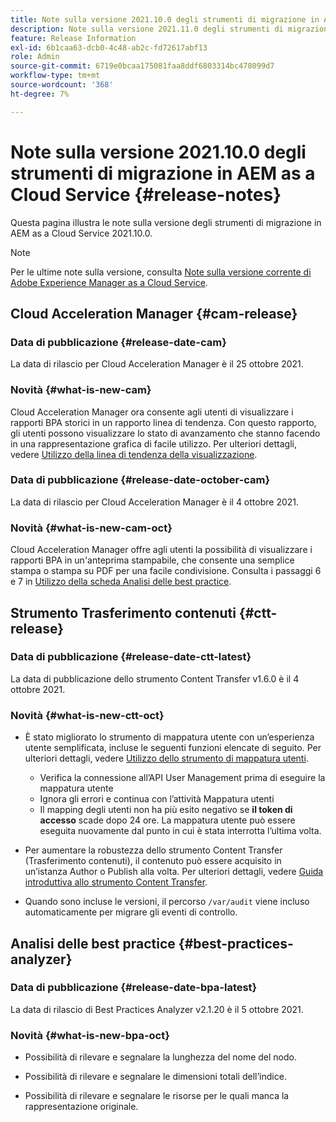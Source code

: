 ```yaml
---
title: Note sulla versione 2021.10.0 degli strumenti di migrazione in AEM as a Cloud Service
description: Note sulla versione 2021.11.0 degli strumenti di migrazione in AEM as a Cloud Service
feature: Release Information
exl-id: 6b1caa63-dcb0-4c48-ab2c-fd72617abf13
role: Admin
source-git-commit: 6719e0bcaa175081faa8ddf6803314bc478099d7
workflow-type: tm+mt
source-wordcount: '368'
ht-degree: 7%

---
```


# Note sulla versione 2021.10.0 degli strumenti di migrazione in AEM as a Cloud Service {#release-notes}

Questa pagina illustra le note sulla versione degli strumenti di migrazione in AEM as a Cloud Service 2021.10.0.

>[!NOTE]
>
>Per le ultime note sulla versione, consulta [Note sulla versione corrente di Adobe Experience Manager as a Cloud Service](/help/release-notes/release-notes-cloud/release-notes-current.md).

## Cloud Acceleration Manager {#cam-release}

### Data di pubblicazione {#release-date-cam}

La data di rilascio per Cloud Acceleration Manager è il 25 ottobre 2021.

### Novità {#what-is-new-cam}

Cloud Acceleration Manager ora consente agli utenti di visualizzare i rapporti BPA storici in un rapporto linea di tendenza. Con questo rapporto, gli utenti possono visualizzare lo stato di avanzamento che stanno facendo in una rappresentazione grafica di facile utilizzo. Per ulteriori dettagli, vedere [Utilizzo della linea di tendenza della visualizzazione](https://experienceleague.adobe.com/docs/experience-manager-cloud-service/content/migration-journey/cloud-acceleration-manager/using-cam/cam-readiness-phase.html?lang=it#trendline-view-cam).

### Data di pubblicazione {#release-date-october-cam}

La data di rilascio per Cloud Acceleration Manager è il 4 ottobre 2021.

### Novità {#what-is-new-cam-oct}

Cloud Acceleration Manager offre agli utenti la possibilità di visualizzare i rapporti BPA in un&#39;anteprima stampabile, che consente una semplice stampa o stampa su PDF per una facile condivisione. Consulta i passaggi 6 e 7 in [Utilizzo della scheda Analisi delle best practice](https://experienceleague.adobe.com/docs/experience-manager-cloud-service/content/migration-journey/cloud-acceleration-manager/using-cam/cam-readiness-phase.html?lang=it#best-practices-analysis).


## Strumento Trasferimento contenuti {#ctt-release}

### Data di pubblicazione {#release-date-ctt-latest}

La data di pubblicazione dello strumento Content Transfer v1.6.0 è il 4 ottobre 2021.

### Novità {#what-is-new-ctt-oct}

* È stato migliorato lo strumento di mappatura utente con un’esperienza utente semplificata, incluse le seguenti funzioni elencate di seguito. Per ulteriori dettagli, vedere [Utilizzo dello strumento di mappatura utenti](https://experienceleague.adobe.com/docs/experience-manager-cloud-service/content/migration-journey/cloud-migration/content-transfer-tool/legacy-user-mapping-tool/using-user-mapping-tool-legacy.html?lang=it).
   * Verifica la connessione all’API User Management prima di eseguire la mappatura utente
   * Ignora gli errori e continua con l’attività Mappatura utenti
   * Il mapping degli utenti non ha più esito negativo se **il token di accesso** scade dopo 24 ore. La mappatura utente può essere eseguita nuovamente dal punto in cui è stata interrotta l’ultima volta.

* Per aumentare la robustezza dello strumento Content Transfer (Trasferimento contenuti), il contenuto può essere acquisito in un’istanza Author o Publish alla volta. Per ulteriori dettagli, vedere [Guida introduttiva allo strumento Content Transfer](https://experienceleague.adobe.com/docs/experience-manager-cloud-service/content/migration-journey/cloud-migration/content-transfer-tool/getting-started-content-transfer-tool.html?lang=it).

* Quando sono incluse le versioni, il percorso `/var/audit` viene incluso automaticamente per migrare gli eventi di controllo.

## Analisi delle best practice {#best-practices-analyzer}

### Data di pubblicazione {#release-date-bpa-latest}

La data di rilascio di Best Practices Analyzer v2.1.20 è il 5 ottobre 2021.

### Novità {#what-is-new-bpa-oct}

* Possibilità di rilevare e segnalare la lunghezza del nome del nodo.

* Possibilità di rilevare e segnalare le dimensioni totali dell’indice.

* Possibilità di rilevare e segnalare le risorse per le quali manca la rappresentazione originale.
